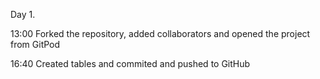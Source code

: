 Day 1. 

13:00 Forked the repository, added collaborators and opened the project from GitPod

16:40 Created tables and commited and pushed to GitHub